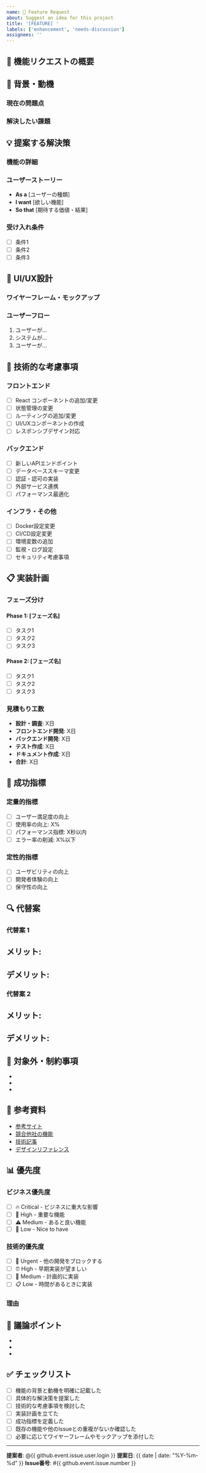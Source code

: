 ```yaml
---
name: 🚀 Feature Request
about: Suggest an idea for this project
title: '[FEATURE] '
labels: ['enhancement', 'needs-discussion']
assignees: ''
---
```


## 🚀 機能リクエストの概要

<!-- 提案する機能について簡潔に説明してください -->

## 🎯 背景・動機

<!-- なぜこの機能が必要なのか、背景や動機を説明してください -->

### 現在の問題点
<!-- 現在どのような問題や不便があるかを説明してください -->

### 解決したい課題
<!-- この機能によってどのような課題を解決したいかを説明してください -->

## 💡 提案する解決策

<!-- 具体的にどのような機能や改善を提案するかを詳しく説明してください -->

### 機能の詳細
<!-- 機能の詳細な仕様を記載してください -->

### ユーザーストーリー
<!-- ユーザーの視点から機能を説明してください -->
- **As a** [ユーザーの種類]
- **I want** [欲しい機能]
- **So that** [期待する価値・結果]

### 受け入れ条件
<!-- 機能が完成したと判断する条件を記載してください -->
- [ ] 条件1
- [ ] 条件2
- [ ] 条件3

## 🎨 UI/UX設計

### ワイヤーフレーム・モックアップ
<!-- UI変更がある場合は、ワイヤーフレームやモックアップを貼付してください -->

### ユーザーフロー
<!-- ユーザーがどのような流れで機能を使用するかを説明してください -->

1. ユーザーが...
2. システムが...
3. ユーザーが...

## 🔧 技術的な考慮事項

### フロントエンド
- [ ] React コンポーネントの追加/変更
- [ ] 状態管理の変更
- [ ] ルーティングの追加/変更
- [ ] UI/UXコンポーネントの作成
- [ ] レスポンシブデザイン対応

### バックエンド
- [ ] 新しいAPIエンドポイント
- [ ] データベーススキーマ変更
- [ ] 認証・認可の実装
- [ ] 外部サービス連携
- [ ] パフォーマンス最適化

### インフラ・その他
- [ ] Docker設定変更
- [ ] CI/CD設定変更
- [ ] 環境変数の追加
- [ ] 監視・ログ設定
- [ ] セキュリティ考慮事項

## 📋 実装計画

### フェーズ分け
<!-- 大きな機能の場合は、段階的な実装計画を立ててください -->

#### Phase 1: [フェーズ名]
- [ ] タスク1
- [ ] タスク2
- [ ] タスク3

#### Phase 2: [フェーズ名]
- [ ] タスク1
- [ ] タスク2
- [ ] タスク3

### 見積もり工数
<!-- 開発にかかる工数の見積もりがあれば記載してください -->
- **設計・調査**: X日
- **フロントエンド開発**: X日
- **バックエンド開発**: X日
- **テスト作成**: X日
- **ドキュメント作成**: X日
- **合計**: X日

## 🎯 成功指標

<!-- 機能の成功をどのように測定するかを記載してください -->

### 定量的指標
- [ ] ユーザー満足度の向上
- [ ] 使用率の向上: X%
- [ ] パフォーマンス指標: X秒以内
- [ ] エラー率の削減: X%以下

### 定性的指標
- [ ] ユーザビリティの向上
- [ ] 開発者体験の向上
- [ ] 保守性の向上

## 🔍 代替案

<!-- 他に考えられる解決策があれば記載してください -->

### 代替案 1
<!-- 代替案の内容 -->

**メリット:**
- 

**デメリット:**
- 

### 代替案 2
<!-- 代替案の内容 -->

**メリット:**
- 

**デメリット:**
- 

## 🚫 対象外・制約事項

<!-- この機能リクエストに含まれない項目や制約事項があれば記載してください -->

- 
- 
- 

## 🔗 参考資料

<!-- 参考になる資料やリンクがあれば記載してください -->

- [参考サイト](URL)
- [競合他社の機能](URL)
- [技術記事](URL)
- [デザインリファレンス](URL)

## 📊 優先度

### ビジネス優先度
- [ ] 🔥 Critical - ビジネスに重大な影響
- [ ] 🚨 High - 重要な機能
- [ ] ⚠️ Medium - あると良い機能
- [ ] 📝 Low - Nice to have

### 技術的優先度
- [ ] 🚨 Urgent - 他の開発をブロックする
- [ ] ⏰ High - 早期実装が望ましい
- [ ] 📅 Medium - 計画的に実装
- [ ] 📋 Low - 時間があるときに実装

### 理由
<!-- 優先度を設定した理由を記載してください -->

## 💬 議論ポイント

<!-- チームで議論したいポイントがあれば記載してください -->

- 
- 
- 

## ✅ チェックリスト

- [ ] 機能の背景と動機を明確に記載した
- [ ] 具体的な解決策を提案した
- [ ] 技術的な考慮事項を検討した
- [ ] 実装計画を立てた
- [ ] 成功指標を定義した
- [ ] 既存の機能や他のIssueとの重複がないか確認した
- [ ] 必要に応じてワイヤーフレームやモックアップを添付した

---

**提案者**: @{{ github.event.issue.user.login }}
**提案日**: {{ date | date: "%Y-%m-%d" }}
**Issue番号**: #{{ github.event.issue.number }}